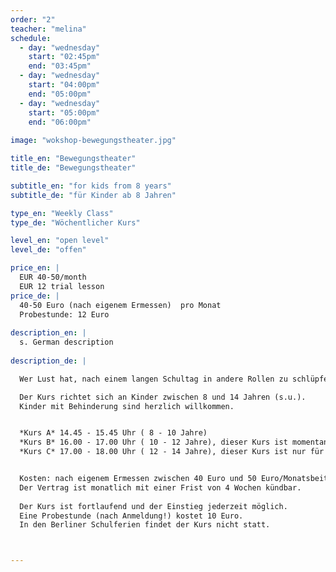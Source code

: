 ```yaml
---
order: "2"
teacher: "melina"
schedule:
  - day: "wednesday"
    start: "02:45pm"
    end: "03:45pm"
  - day: "wednesday"
    start: "04:00pm"
    end: "05:00pm" 
  - day: "wednesday"
    start: "05:00pm"
    end: "06:00pm"
    
image: "wokshop-bewegungstheater.jpg"

title_en: "Bewegungstheater"
title_de: "Bewegungstheater"

subtitle_en: "for kids from 8 years"
subtitle_de: "für Kinder ab 8 Jahren"

type_en: "Weekly Class"
type_de: "Wöchentlicher Kurs"

level_en: "open level"
level_de: "offen"

price_en: |
  EUR 40-50/month  
  EUR 12 trial lesson
price_de: |
  40-50 Euro (nach eigenem Ermessen)  pro Monat    
  Probestunde: 12 Euro 
  
description_en: |
  s. German description
  
description_de: |

  Wer Lust hat, nach einem langen Schultag in andere Rollen zu schlüpfen, verrückte Ideen zu spinnen und mit Stimme, Mimik und Körper Geschichten zu erzählen, ist in dem Kurs Bewegungstheater genau richtig. Wir werden laut und auch mal leise, wir rebellieren und kokettieren, wir stampfen auf den Boden und schweben wie eine Feder. Wir tauchen in die verrückte Welt von Tanz und Theater ab, lernen Schauspieltechniken und Theatermethoden kennen und finden durch Tanzimprovisationen und verschiedene Bewegungsstile unsere eigene Sprache. In jedem Fall sammeln wir Themen, die uns beschäftigen, und erforschen diese auf unsere eigene, kritische und kreative Art.  

  Der Kurs richtet sich an Kinder zwischen 8 und 14 Jahren (s.u.).  
  Kinder mit Behinderung sind herzlich willkommen.  


  *Kurs A* 14.45 - 15.45 Uhr ( 8 - 10 Jahre)  
  *Kurs B* 16.00 - 17.00 Uhr ( 10 - 12 Jahre), dieser Kurs ist momentan voll  
  *Kurs C* 17.00 - 18.00 Uhr ( 12 - 14 Jahre), dieser Kurs ist nur für Mädchen, Vorkenntnisse erwünscht.    


  Kosten: nach eigenem Ermessen zwischen 40 Euro und 50 Euro/Monatsbeitrag (Materialkosten z.B. für Aufführungen inklusive).    
  Der Vertrag ist monatlich mit einer Frist von 4 Wochen kündbar.  
  
  Der Kurs ist fortlaufend und der Einstieg jederzeit möglich.  
  Eine Probestunde (nach Anmeldung!) kostet 10 Euro.    
  In den Berliner Schulferien findet der Kurs nicht statt.  



---
```

